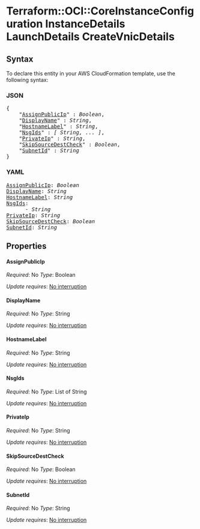 # Terraform::OCI::CoreInstanceConfiguration InstanceDetails LaunchDetails CreateVnicDetails

## Syntax

To declare this entity in your AWS CloudFormation template, use the following syntax:

### JSON

<pre>
{
    "<a href="#assignpublicip" title="AssignPublicIp">AssignPublicIp</a>" : <i>Boolean</i>,
    "<a href="#displayname" title="DisplayName">DisplayName</a>" : <i>String</i>,
    "<a href="#hostnamelabel" title="HostnameLabel">HostnameLabel</a>" : <i>String</i>,
    "<a href="#nsgids" title="NsgIds">NsgIds</a>" : <i>[ String, ... ]</i>,
    "<a href="#privateip" title="PrivateIp">PrivateIp</a>" : <i>String</i>,
    "<a href="#skipsourcedestcheck" title="SkipSourceDestCheck">SkipSourceDestCheck</a>" : <i>Boolean</i>,
    "<a href="#subnetid" title="SubnetId">SubnetId</a>" : <i>String</i>
}
</pre>

### YAML

<pre>
<a href="#assignpublicip" title="AssignPublicIp">AssignPublicIp</a>: <i>Boolean</i>
<a href="#displayname" title="DisplayName">DisplayName</a>: <i>String</i>
<a href="#hostnamelabel" title="HostnameLabel">HostnameLabel</a>: <i>String</i>
<a href="#nsgids" title="NsgIds">NsgIds</a>: <i>
      - String</i>
<a href="#privateip" title="PrivateIp">PrivateIp</a>: <i>String</i>
<a href="#skipsourcedestcheck" title="SkipSourceDestCheck">SkipSourceDestCheck</a>: <i>Boolean</i>
<a href="#subnetid" title="SubnetId">SubnetId</a>: <i>String</i>
</pre>

## Properties

#### AssignPublicIp

_Required_: No
_Type_: Boolean

_Update requires_: [No interruption](https://docs.aws.amazon.com/AWSCloudFormation/latest/UserGuide/using-cfn-updating-stacks-update-behaviors.html#update-no-interrupt)

#### DisplayName

_Required_: No
_Type_: String

_Update requires_: [No interruption](https://docs.aws.amazon.com/AWSCloudFormation/latest/UserGuide/using-cfn-updating-stacks-update-behaviors.html#update-no-interrupt)

#### HostnameLabel

_Required_: No
_Type_: String

_Update requires_: [No interruption](https://docs.aws.amazon.com/AWSCloudFormation/latest/UserGuide/using-cfn-updating-stacks-update-behaviors.html#update-no-interrupt)

#### NsgIds

_Required_: No
_Type_: List of String

_Update requires_: [No interruption](https://docs.aws.amazon.com/AWSCloudFormation/latest/UserGuide/using-cfn-updating-stacks-update-behaviors.html#update-no-interrupt)

#### PrivateIp

_Required_: No
_Type_: String

_Update requires_: [No interruption](https://docs.aws.amazon.com/AWSCloudFormation/latest/UserGuide/using-cfn-updating-stacks-update-behaviors.html#update-no-interrupt)

#### SkipSourceDestCheck

_Required_: No
_Type_: Boolean

_Update requires_: [No interruption](https://docs.aws.amazon.com/AWSCloudFormation/latest/UserGuide/using-cfn-updating-stacks-update-behaviors.html#update-no-interrupt)

#### SubnetId

_Required_: No
_Type_: String

_Update requires_: [No interruption](https://docs.aws.amazon.com/AWSCloudFormation/latest/UserGuide/using-cfn-updating-stacks-update-behaviors.html#update-no-interrupt)

